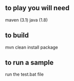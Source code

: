 

## to play you will need
maven  (3.1)
java (1.8)

## to build
mvn clean install package

## to run a sample
run the 
test.bat 
file



